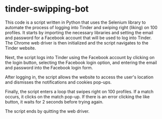 # tinder-swipping-bot
This code is a script written in Python that uses the Selenium library to automate the process of logging into Tinder and swiping right (liking) on 100 profiles.
It starts by importing the necessary libraries and setting the email and password for a Facebook account that will be used to log into Tinder. The Chrome web driver is then initialized and the script navigates to the Tinder website.

Next, the script logs into Tinder using the Facebook account by clicking on the login button, selecting the Facebook login option, and entering the email and password into the Facebook login form.

After logging in, the script allows the website to access the user's location and dismisses the notifications and cookies pop-ups.

Finally, the script enters a loop that swipes right on 100 profiles. If a match occurs, it clicks on the match pop-up. If there is an error clicking the like button, it waits for 2 seconds before trying again.

The script ends by quitting the web driver.
